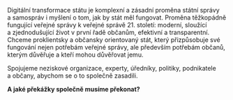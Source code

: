 Digitální transformace státu je komplexní a zásadní proměna státní správy a samospráv i myšlení o tom, jak by stát měl fungovat. Proměna těžkopádně fungující veřejné správy k veřejné správě 21. století: moderní, sloužící a zjednodušující život v první řadě občanům, efektivní a transparentní. Chceme proklientsky a občansky orientovaný stát, který přizpůsobuje své fungování nejen potřebám veřejné správy, ale především potřebám občanů, kterým důvěřuje a kteří mohou důvěřovat jemu.

Spojujeme neziskové organizace, experty, úředníky, politiky, podnikatele a občany, abychom se o to společně zasadili.

**A jaké překážky společně musíme překonat?**
